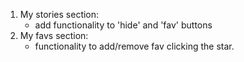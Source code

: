 1. My stories section:
   - add functionality to 'hide' and 'fav' buttons
2. My favs section:
   - functionality to add/remove fav clicking the star.
